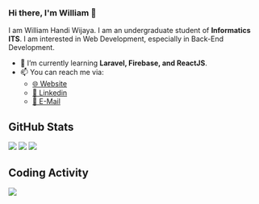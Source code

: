 ### Hi there, I'm William 👋

I am William Handi Wijaya. I am an undergraduate student of **Informatics ITS**. I am interested in Web Development, especially in Back-End Development.

-   🌱 I’m currently learning **Laravel, Firebase, and ReactJS**.
-   📫 You can reach me via:
    -   [🌐 Website](https://cv2-whw.netlify.app/)
    -   [📘 Linkedin](https://www.linkedin.com/in/wiliamhw/)
    -   [📧 E-Mail](mailto:wiliamwijaya1985@gmail.com)

## GitHub Stats

<p>
    <img src="https://github-readme-stats.vercel.app/api/top-langs/?username=wiliamhw&hide_border=true&theme=tokyonight&hide=SCSS" />
    <img src="https://github-readme-stats.vercel.app/api?username=wiliamhw&line_height=27&count_private=true&hide_border=true&show_icons=true&theme=tokyonight">
    <img src="https://github-profile-trophy.vercel.app/?username=wiliamhw&no-frame=true&theme=nord&margin-w=27">
</p>

## Coding Activity

<p>
  <img src="https://github-readme-stats.vercel.app/api/wakatime?username=wiliamhw&hide_border=true&theme=tokyonight" />
</p>
